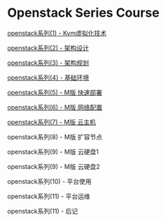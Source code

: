 
# Openstack Series Course

[openstack系列(1) - Kvm虚拟化技术](https://github.com/itweet/labs/blob/master/openstack-series/openstack%E7%B3%BB%E5%88%97(1)-Kvm%E8%99%9A%E6%8B%9F%E5%8C%96%E6%8A%80%E6%9C%AF.md)

[openstack系列(2) - 架构设计](https://github.com/itweet/labs/blob/master/openstack-series/openstack%E7%B3%BB%E5%88%97(2)-%E6%9E%B6%E6%9E%84%E8%AE%BE%E8%AE%A1.md)

[openstack系列(3) - 架构规划](https://github.com/itweet/labs/blob/master/openstack-series/openstack%E7%B3%BB%E5%88%97(3)-%E6%9E%B6%E6%9E%84%E8%A7%84%E5%88%92.md)

[openstack系列(4) - 基础环境](https://github.com/itweet/labs/blob/master/openstack-series/openstack%E7%B3%BB%E5%88%97(4)-%E5%9F%BA%E7%A1%80%E7%8E%AF%E5%A2%83.md)

[openstack系列(5) - M版 快速部署](https://github.com/itweet/labs/blob/master/openstack-series/openstack%E7%B3%BB%E5%88%97(5)-M%E7%89%88_%E5%BF%AB%E9%80%9F%E9%83%A8%E7%BD%B2.md)

[openstack系列(6) - M版 网络配置](https://github.com/itweet/labs/blob/master/openstack-series/openstack%E7%B3%BB%E5%88%97(6)-M%E7%89%88_%E7%BD%91%E7%BB%9C%E9%85%8D%E7%BD%AE.md)

[openstack系列(7) - M版 云主机](https://github.com/itweet/labs/blob/master/openstack-series/openstack%E7%B3%BB%E5%88%97(7)-M%E7%89%88_%E4%BA%91%E4%B8%BB%E6%9C%BA.md)

openstack系列(8) - M版 扩容节点

openstack系列(9) - M版 云硬盘1

openstack系列(9) - M版 云硬盘2

openstack系列(10) - 平台使用

openstack系列(11) - 平台运维

openstack系列(11) - 后记

